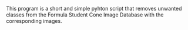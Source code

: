 This program is a short and simple pyhton script that removes unwanted classes from the Formula Student Cone Image Database with the corresponding images.
